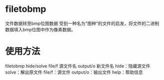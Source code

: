 # filetobmp
文件数据转至bmp位图数据
受到一种名为”图种“的文件的启发，将文件的二进制数据填入bmp位图中作为像素数据。

# 使用方法
filetobmp hide/solve file/f 源文件名 output/o 新文件名
hide：隐藏源文件
solve：解出原文件
file/f：源文件
output/o：输出文件
help：帮助信息
